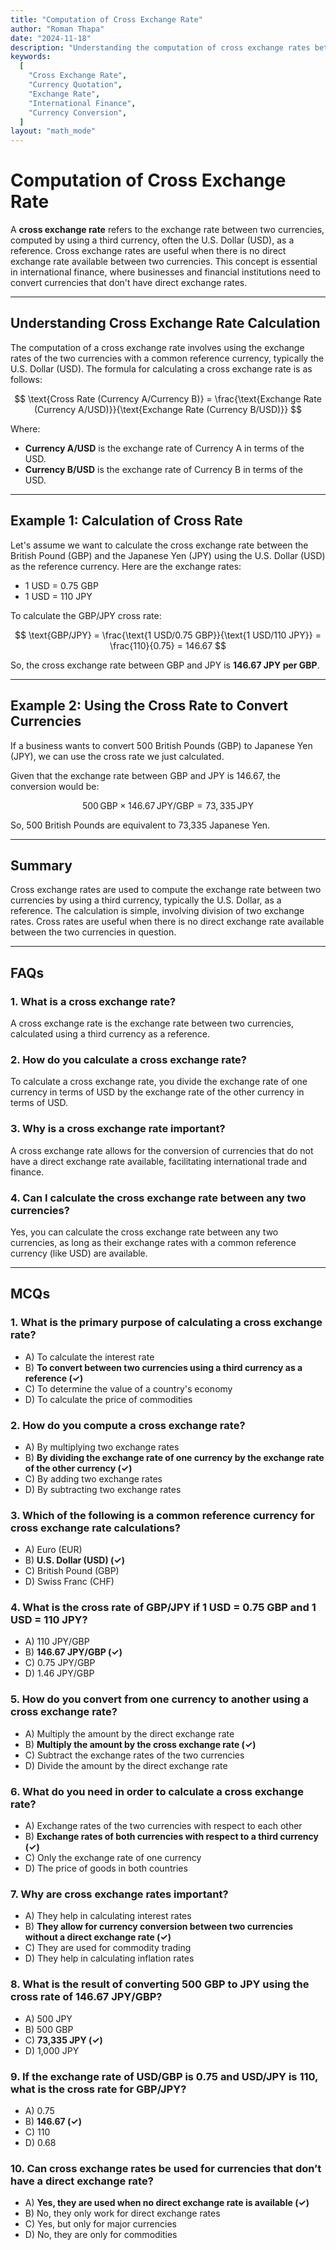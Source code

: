 ```yaml
---
title: "Computation of Cross Exchange Rate"
author: "Roman Thapa"
date: "2024-11-18"
description: "Understanding the computation of cross exchange rates between two currencies using a third currency as a reference."
keywords:
  [
    "Cross Exchange Rate",
    "Currency Quotation",
    "Exchange Rate",
    "International Finance",
    "Currency Conversion",
  ]
layout: "math_mode"
---
```


# Computation of Cross Exchange Rate

A **cross exchange rate** refers to the exchange rate between two currencies, computed by using a third currency, often the U.S. Dollar (USD), as a reference. Cross exchange rates are useful when there is no direct exchange rate available between two currencies. This concept is essential in international finance, where businesses and financial institutions need to convert currencies that don't have direct exchange rates.

---

## **Understanding Cross Exchange Rate Calculation**

The computation of a cross exchange rate involves using the exchange rates of the two currencies with a common reference currency, typically the U.S. Dollar (USD). The formula for calculating a cross exchange rate is as follows:

$$
\text{Cross Rate (Currency A/Currency B)} = \frac{\text{Exchange Rate (Currency A/USD)}}{\text{Exchange Rate (Currency B/USD)}}
$$

Where:

- **Currency A/USD** is the exchange rate of Currency A in terms of the USD.
- **Currency B/USD** is the exchange rate of Currency B in terms of the USD.

---

## **Example 1: Calculation of Cross Rate**

Let's assume we want to calculate the cross exchange rate between the British Pound (GBP) and the Japanese Yen (JPY) using the U.S. Dollar (USD) as the reference currency. Here are the exchange rates:

- 1 USD = 0.75 GBP
- 1 USD = 110 JPY

To calculate the GBP/JPY cross rate:

$$
\text{GBP/JPY} = \frac{\text{1 USD/0.75 GBP}}{\text{1 USD/110 JPY}} = \frac{110}{0.75} = 146.67
$$

So, the cross exchange rate between GBP and JPY is **146.67 JPY per GBP**.

---

## **Example 2: Using the Cross Rate to Convert Currencies**

If a business wants to convert 500 British Pounds (GBP) to Japanese Yen (JPY), we can use the cross rate we just calculated.

Given that the exchange rate between GBP and JPY is 146.67, the conversion would be:

$$
500 \, \text{GBP} \times 146.67 \, \text{JPY/GBP} = 73,335 \, \text{JPY}
$$

So, 500 British Pounds are equivalent to 73,335 Japanese Yen.

---

## Summary

Cross exchange rates are used to compute the exchange rate between two currencies by using a third currency, typically the U.S. Dollar, as a reference. The calculation is simple, involving division of two exchange rates. Cross rates are useful when there is no direct exchange rate available between the two currencies in question.

---

## FAQs

### 1. What is a cross exchange rate?

A cross exchange rate is the exchange rate between two currencies, calculated using a third currency as a reference.

### 2. How do you calculate a cross exchange rate?

To calculate a cross exchange rate, you divide the exchange rate of one currency in terms of USD by the exchange rate of the other currency in terms of USD.

### 3. Why is a cross exchange rate important?

A cross exchange rate allows for the conversion of currencies that do not have a direct exchange rate available, facilitating international trade and finance.

### 4. Can I calculate the cross exchange rate between any two currencies?

Yes, you can calculate the cross exchange rate between any two currencies, as long as their exchange rates with a common reference currency (like USD) are available.

---

## MCQs

### 1. What is the primary purpose of calculating a cross exchange rate?

- A) To calculate the interest rate
- B) **To convert between two currencies using a third currency as a reference (✓)**
- C) To determine the value of a country's economy
- D) To calculate the price of commodities

### 2. How do you compute a cross exchange rate?

- A) By multiplying two exchange rates
- B) **By dividing the exchange rate of one currency by the exchange rate of the other currency (✓)**
- C) By adding two exchange rates
- D) By subtracting two exchange rates

### 3. Which of the following is a common reference currency for cross exchange rate calculations?

- A) Euro (EUR)
- B) **U.S. Dollar (USD) (✓)**
- C) British Pound (GBP)
- D) Swiss Franc (CHF)

### 4. What is the cross rate of GBP/JPY if 1 USD = 0.75 GBP and 1 USD = 110 JPY?

- A) 110 JPY/GBP
- B) **146.67 JPY/GBP (✓)**
- C) 0.75 JPY/GBP
- D) 1.46 JPY/GBP

### 5. How do you convert from one currency to another using a cross exchange rate?

- A) Multiply the amount by the direct exchange rate
- B) **Multiply the amount by the cross exchange rate (✓)**
- C) Subtract the exchange rates of the two currencies
- D) Divide the amount by the direct exchange rate

### 6. What do you need in order to calculate a cross exchange rate?

- A) Exchange rates of the two currencies with respect to each other
- B) **Exchange rates of both currencies with respect to a third currency (✓)**
- C) Only the exchange rate of one currency
- D) The price of goods in both countries

### 7. Why are cross exchange rates important?

- A) They help in calculating interest rates
- B) **They allow for currency conversion between two currencies without a direct exchange rate (✓)**
- C) They are used for commodity trading
- D) They help in calculating inflation rates

### 8. What is the result of converting 500 GBP to JPY using the cross rate of 146.67 JPY/GBP?

- A) 500 JPY
- B) 500 GBP
- C) **73,335 JPY (✓)**
- D) 1,000 JPY

### 9. If the exchange rate of USD/GBP is 0.75 and USD/JPY is 110, what is the cross rate for GBP/JPY?

- A) 0.75
- B) **146.67 (✓)**
- C) 110
- D) 0.68

### 10. Can cross exchange rates be used for currencies that don’t have a direct exchange rate?

- A) **Yes, they are used when no direct exchange rate is available (✓)**
- B) No, they only work for direct exchange rates
- C) Yes, but only for major currencies
- D) No, they are only for commodities
